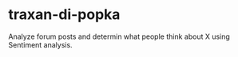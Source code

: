 traxan-di-popka
============

Analyze forum posts and determin what people think about X using Sentiment analysis.
